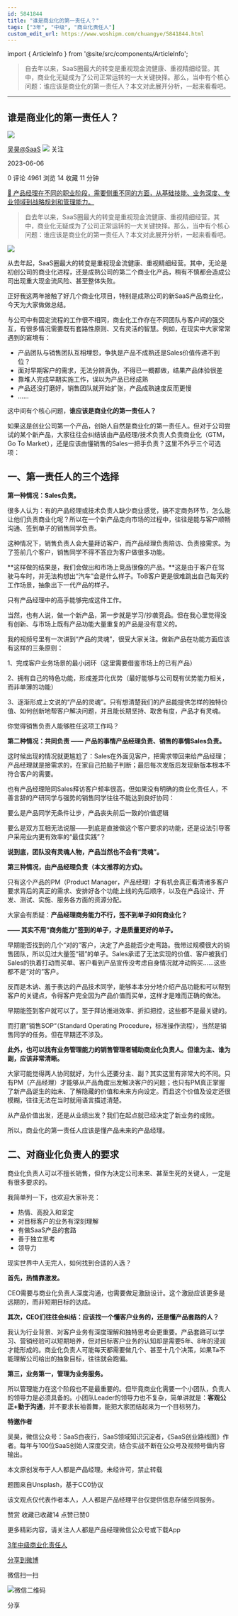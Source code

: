 ```yaml
---
id: 5841844
title: "谁是商业化的第一责任人？"
tags: ["3年", "中级", "商业化责任人"]
custom_edit_url: https://www.woshipm.com/chuangye/5841844.html
---
```

import { ArticleInfo } from '@site/src/components/ArticleInfo';

<ArticleInfo
    author="吴昊@SaaS"
    authorLink="https://www.woshipm.com/u/738490"
    published="2023-06-06"
    views={4961}
    comments={0}
    collects={14}
/>

> 自去年以来，SaaS圈最大的转变是重视现金流健康、重视精细经营。其中，商业化无疑成为了公司正常运转的一大关键抉择。那么，当中有个核心问题：谁应该是商业化的第一责任人？本文对此展开分析，一起来看看吧。

---

## 谁是商业化的第一责任人？

[![](https://image.woshipm.com/wp-files/2018/08/02vefpnv98YNz5XVeK2L.jpg!/both/72x72)](https://www.woshipm.com/u/738490)

[吴昊@SaaS](https://www.woshipm.com/u/738490) ![](https://static.woshipm.com/tag/1123_1@2x.png) 关注

2023-06-06

0 评论 4961 浏览 14 收藏 11 分钟

[🔗 产品经理在不同的职业阶段，需要侧重不同的方面，从基础技能、业务深度、专业领域到战略规划和管理能力。](https://ke.qidianla.com/courses/90pm)

> 自去年以来，SaaS圈最大的转变是重视现金流健康、重视精细经营。其中，商业化无疑成为了公司正常运转的一大关键抉择。那么，当中有个核心问题：谁应该是商业化的第一责任人？本文对此展开分析，一起来看看吧。

![](https://image.woshipm.com/2023/05/06/312086ae-ec02-11ed-bbb6-00163e0b5ff3.jpg)

从去年起，SaaS圈最大的转变是重视现金流健康、重视精细经营。其中，无论是初创公司的商业化进程，还是成熟公司的第二个商业化产品，稍有不慎都会造成公司出现重大现金流风险、甚至整体失败。

正好我这两年接触了好几个商业化项目，特别是成熟公司的新SaaS产品商业化，今天为大家做做总结。

与公司中有固定流程的工作很不相同，商业化工作存在不同团队与客户间的强交互，有很多情况需要既有套路性原则、又有灵活的智慧。例如，在现实中大家常常遇到的窘境有：

*   产品团队与销售团队互相埋怨，争执是产品不成熟还是Sales价值传递不到位？
*   面对早期客户的需求，无法分辨真伪，不得已一概都做，结果产品体验很差
*   靠堆人完成早期实施工作，误以为产品已经成熟
*   产品还没打磨好，销售团队就开始扩张，产品成熟速度反而更慢
*   ……

这中间有个核心问题，**谁应该是商业化的第一责任人？**

如果这是创业公司第一个产品，创始人自然是商业化的第一责任人。但对于公司尝试的某个新产品，大家往往会纠结该由产品经理/技术负责人负责商业化（GTM，Go To Market），还是应该由懂销售的Sales一把手负责？这里不外乎三个可选项：

## 一、第一责任人的三个选择

**第一种情况：Sales负责。**

很多人认为：有的产品经理或技术负责人缺少商业感觉，搞不定商务环节，怎么能让他们负责商业化呢？所以在一个新产品走向市场的过程中，往往是能与客户顺畅沟通、签到单子的销售同学负责。

这种情况下，销售负责人会大量拜访客户，而产品经理负责陪访、负责接需求。为了签前几个客户，销售同学不得不答应为客户做很多功能。

**这样做的结果是，我们会做出和市场上竞品很像的产品。**这是由于客户在驾驶马车时，并无法构想出“汽车”会是什么样子。ToB客户更是很难跳出自己每天的工作场景，抽象出下一代产品的样子。

只有产品经理中的高手能够完成这件工作。

当然，也有人说，做一个新产品，第一步就是学习/抄袭竞品。但在我心里觉得没有创新、与市场上既有产品功能大量重复的产品是没有意义的。

我的视频号里有一次讲到“产品的灵魂”，很受大家关注。做新产品在功能方面应该有这样的三条原则：

1、完成客户业务场景的最小闭环（这里需要借鉴市场上的已有产品）

2、拥有自己的特色功能，形成差异化优势（最好能够与公司既有优势能力相关，而非单薄的功能）

3、逐渐形成上文说的“产品的灵魂”。只有想清楚我们的产品能提供怎样的独特价值、如何创新地帮客户解决问题，并且能长期坚持、取舍有度，产品才有灵魂。

你觉得销售负责人能够胜任这项工作吗？

**第二种情况：共同负责 —— 产品的事情产品经理负责、销售的事情Sales负责。**

这时候出现的情况就更尴尬了：Sales在外面见客户，把需求带回来给产品经理；产品经理就是接需求的，在家自己拍脑子判断；最后每次发版后发现新版本根本不符合客户的需要。

也有产品经理陪同Sales拜访客户频率很高，但如果没有明确的商业化责任人，不善言辞的产研同学与强势的销售同学往往不能达到良好协同：

要么是产品同学无条件让步，产品丧失前后一致的价值逻辑

要么是双方互相无法说服——到底是直接做这个客户要求的功能，还是设法引导客户采用业内更有效率的“最佳实践”？

**说到底，团队没有灵魂人物，产品当然也不会有“灵魂”。**

**第三种情况，由产品经理负责（本文推荐的方式)。**

只有这个产品的PM（Product Manager，产品经理）才有机会真正看清诸多客户要求背后的真正的需求、安排好各个功能上线的先后顺序，以及在产品设计、开发、测试、实施、服务各方面的资源分配。

大家会有质疑：**产品经理商务能力不行，签不到单子如何商业化？**

**—— 其实不用“商务能力”签到的单子，才是质量更好的单子。**

早期能否找到的几个“对的”客户，决定了产品能否少走弯路。我带过规模很大的销售团队，所以见过大量签“错”的单子。Sales承诺了无法实现的价值、客户被我们Sales的执着打动而买单、客户看到产品宣传没考虑自身情况就冲动购买……这些都不是“对的”客户。

反而是木讷、羞于表达的产品技术同学，能够本本分分地介绍产品功能和可以帮到客户的关键点，令得客户完全因为产品价值而买单，这样才是难而正确的做法。

早期能签到客户就可以了。至于拜访推进效率、折扣把控，这些都不是最关键的。

而打磨“销售SOP“（Standard Operating Procedure，标准操作流程），当然是销售同学的任务。但在早期还不涉及。

**此外，也可以找有业务管理能力的销售管理者辅助商业化负责人。但谁为主、谁为副，应该非常清晰。**

大家可能觉得两人协同就好，为什么还要分主、副？其实这里有非常大的不同。只有PM（产品经理）才能够从产品角度出发解决客户的问题；也只有PM真正掌握了新产品诞生的始末、了解隐藏的价值和未来方向设定。而且这个价值及设定还很模糊，往往无法在当时就用语言描述清楚。

从产品价值出发，还是从业绩出发？我们在起点就已经决定了新业务的成败。

所以，商业化的第一责任人应该是懂产品未来的产品经理。

## 二、对商业化负责人的要求

商业化负责人可以不擅长销售，但作为决定公司未来、甚至生死的关键人，一定是有很多要求的。

我简单列一下，也欢迎大家补充：

*   热情、高投入和坚定
*   对目标客户的业务有深刻理解
*   有做SaaS产品的套路
*   善于独立思考
*   领导力

现实世界中人无完人，如何找到合适的人选？

**首先，热情靠激发。**

CEO需要与商业化负责人深度沟通，也需要做足激励设计。这个激励应该更多是远期的，而非短期目标的达成。

**其次，CEO们往往会纠结：应该找一个懂客户业务的，还是懂产品套路的人？**

我认为行业背景、对客户业务有深度理解和独特思考会更重要。产品套路可以学习、营销经验可以短期培养，但对目标客户业务的认知却是需要5年、8年的浸润才能形成的。商业化负责人可能每天都需要做几个、甚至十几个决策，如果Ta不能理解公司给出的抽象目标，往往就会跑偏。

**第三，业务第一，管理为业务服务。**

所以管理能力在这个阶段也不是最重要的。但毕竟商业化需要一个小团队，负责人的领导力是必须具备的。小团队Leader的领导力也不复杂，简单讲就是：**客观公正+勤于沟通**，并不要求长袖善舞，能把大家团结起来为一个目标努力。

**特邀作者**

吴昊，微信公众号：SaaS白夜行，SaaS领域知识沉淀者，《SaaS创业路线图》作者。每年与100位SaaS创始人深度交流，结合实战不断在公众号及视频号做内容输出。

本文原创发布于人人都是产品经理。未经许可，禁止转载

题图来自Unsplash，基于CC0协议

该文观点仅代表作者本人，人人都是产品经理平台仅提供信息存储空间服务。

赞赏 收藏已收藏14 点赞已赞0

更多精彩内容，请关注人人都是产品经理微信公众号或下载App

[3年](https://www.woshipm.com/tag/3%e5%b9%b4)[中级](https://www.woshipm.com/tag/%e4%b8%ad%e7%ba%a7)[商业化责任人](https://www.woshipm.com/tag/%e5%95%86%e4%b8%9a%e5%8c%96%e8%b4%a3%e4%bb%bb%e4%ba%ba)

[分享到微博](https://service.weibo.com/share/share.php?appkey=2775287854&title=谁是商业化的第一责任人？&url=https://www.woshipm.com/chuangye/5841844.html&pic=https://image.woshipm.com/2023/05/06/312086ae-ec02-11ed-bbb6-00163e0b5ff3.jpg)

微信扫一扫

![微信二维码](https://api.pwmqr.com/qrcode/create/?url=https://www.woshipm.com/chuangye/5841844.html)

分享